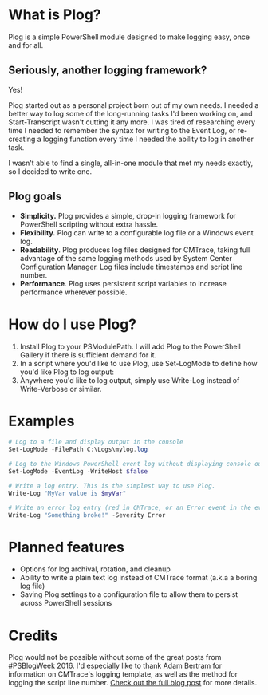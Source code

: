 # What is Plog?

Plog is a simple PowerShell module designed to make logging easy, once and for all.

## Seriously, another logging framework?

Yes!

Plog started out as a personal project born out of my own needs. I needed a better way to log some of the long-running tasks I'd been working on, and Start-Transcript wasn't cutting it any more.  I was tired of researching every time I needed to remember the syntax for writing to the Event Log, or re-creating a logging function every time I needed the ability to log in another task. 

I wasn't able to find a single, all-in-one module that met my needs exactly, so I decided to write one.

## Plog goals

* **Simplicity.** Plog provides a simple, drop-in logging framework for PowerShell scripting without extra hassle. 
* **Flexibility.** Plog can write to a configurable log file or a Windows event log.
* **Readability**. Plog produces log files designed for CMTrace, taking full advantage of the same logging methods used by System Center Configuration Manager. Log files include timestamps and script line number.
* **Performance**. Plog uses persistent script variables to increase performance wherever possible.

# How do I use Plog?

1. Install Plog to your PSModulePath. I will add Plog to the PowerShell Gallery if there is sufficient demand for it.
2. In a script where you'd like to use Plog, use Set-LogMode to define how you'd like Plog to log output:
3. Anywhere you'd like to log output, simply use Write-Log instead of Write-Verbose or similar.

# Examples

```powershell
# Log to a file and display output in the console
Set-LogMode -FilePath C:\Logs\mylog.log

# Log to the Windows PowerShell event log without displaying console output
Set-LogMode -EventLog -WriteHost $false

# Write a log entry. This is the simplest way to use Plog.
Write-Log "MyVar value is $myVar"

# Write an error log entry (red in CMTrace, or an Error event in the event viewer)
Write-Log "Something broke!" -Severity Error
```

# Planned features

* Options for log archival, rotation, and cleanup
* Ability to write a plain text log instead of CMTrace format (a.k.a a boring log file)
* Saving Plog settings to a configuration file to allow them to persist across PowerShell sessions

# Credits

Plog would not be possible without some of the great posts from #PSBlogWeek 2016. I'd especially like to thank Adam Bertram for information on CMTrace's logging template, as well as the method for logging the script line number. [Check out the full blog post](http://www.adamtheautomator.com/building-logs-for-cmtrace-powershell/) for more details.
